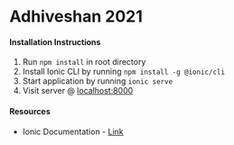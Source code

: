 # Adhiveshan 2021

#### Installation Instructions

1. Run `npm install` in root directory
2. Install Ionic CLI by running `npm install -g @ionic/cli`
3. Start application by running `ionic serve`
4. Visit server @ [localhost:8000](http://localhost:8100)

#### Resources

- Ionic Documentation - [Link](https://ionicframework.com/)
